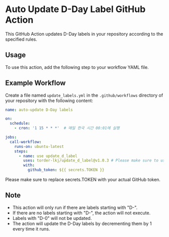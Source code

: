 # Auto Update D-Day Label GitHub Action

This GitHub Action updates D-Day labels in your repository according to the specified rules.

## Usage

To use this action, add the following step to your workflow YAML file.

## Example Workflow

Create a file named `update_labels.yml` in the `.github/workflows` directory of your repository with the following content:

```yaml
name: auto-update D-Day labels

on:
  schedule:
    - cron: '1 15 * * *'  # 매일 한국 시간 00:01에 실행

jobs:
  call-workflow:
    runs-on: ubuntu-latest
    steps:
      - name: use update_d_label
        uses: torder-lkj/update_d_label@v1.0.3 # Please make sure to use the latest version.
        with:
          github_token: ${{ secrets.TOKEN }}
```
Please make sure to replace secrets.TOKEN with your actual GitHub token.

## Note
- This action will only run if there are labels starting with "D-".
- If there are no labels starting with "D-", the action will not execute.
- Labels with "D-0" will not be updated.
- The action will update the D-Day labels by decrementing them by 1 every time it runs.
